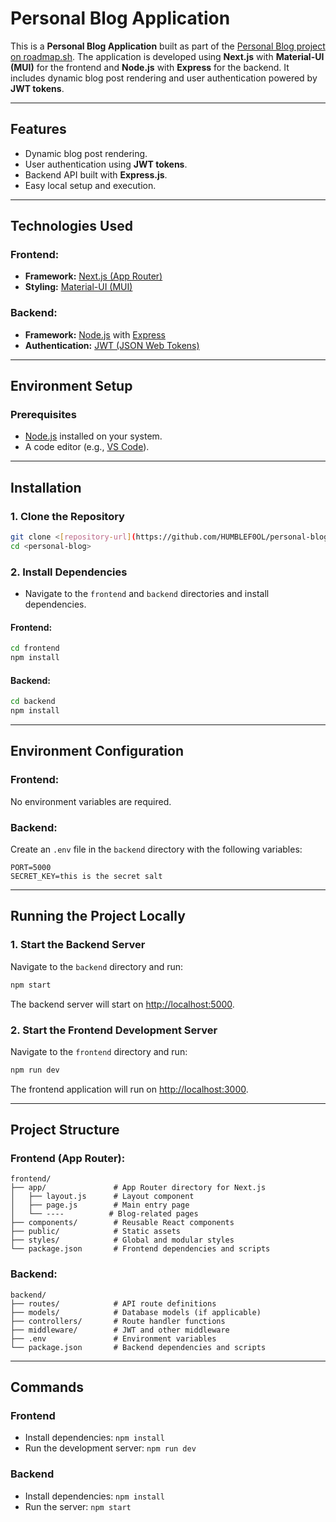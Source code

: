 

# **Personal Blog Application**

This is a **Personal Blog Application** built as part of the [Personal Blog project on roadmap.sh](https://roadmap.sh/projects/personal-blog). The application is developed using **Next.js** with **Material-UI (MUI)** for the frontend and **Node.js** with **Express** for the backend. It includes dynamic blog post rendering and user authentication powered by **JWT tokens**.

---

## **Features**

- Dynamic blog post rendering.
- User authentication using **JWT tokens**.
- Backend API built with **Express.js**.
- Easy local setup and execution.

---

## **Technologies Used**

### Frontend:
- **Framework:** [Next.js (App Router)](https://nextjs.org/)
- **Styling:** [Material-UI (MUI)](https://mui.com/)

### Backend:
- **Framework:** [Node.js](https://nodejs.org/) with [Express](https://expressjs.com/)
- **Authentication:** [JWT (JSON Web Tokens)](https://jwt.io/)

---

## **Environment Setup**

### Prerequisites
- [Node.js](https://nodejs.org/) installed on your system.
- A code editor (e.g., [VS Code](https://code.visualstudio.com/)).

---

## **Installation**

### 1. Clone the Repository
```bash
git clone <[repository-url](https://github.com/HUMBLEF0OL/personal-blog)>
cd <personal-blog>
```

### 2. Install Dependencies
- Navigate to the `frontend` and `backend` directories and install dependencies.

#### **Frontend:**
```bash
cd frontend
npm install
```

#### **Backend:**
```bash
cd backend
npm install
```

---

## **Environment Configuration**

### Frontend:
No environment variables are required.

### Backend:
Create an `.env` file in the `backend` directory with the following variables:
```
PORT=5000
SECRET_KEY=this is the secret salt
```

---

## **Running the Project Locally**

### 1. Start the Backend Server
Navigate to the `backend` directory and run:
```bash
npm start
```
The backend server will start on [http://localhost:5000](http://localhost:5000).

### 2. Start the Frontend Development Server
Navigate to the `frontend` directory and run:
```bash
npm run dev
```
The frontend application will run on [http://localhost:3000](http://localhost:3000).

---

## **Project Structure**

### Frontend (App Router):
```
frontend/
├── app/               # App Router directory for Next.js
│   ├── layout.js      # Layout component
│   ├── page.js        # Main entry page
│   └── ----          # Blog-related pages
├── components/        # Reusable React components
├── public/            # Static assets
├── styles/            # Global and modular styles
└── package.json       # Frontend dependencies and scripts
```

### Backend:
```
backend/
├── routes/            # API route definitions
├── models/            # Database models (if applicable)
├── controllers/       # Route handler functions
├── middleware/        # JWT and other middleware
├── .env               # Environment variables
└── package.json       # Backend dependencies and scripts
```

---

## **Commands**

### **Frontend**
- Install dependencies: `npm install`
- Run the development server: `npm run dev`

### **Backend**
- Install dependencies: `npm install`
- Run the server: `npm start`
